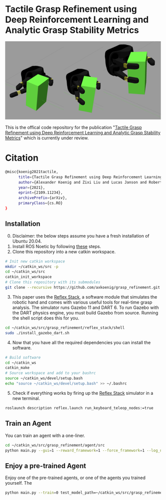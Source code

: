 # Tactile Grasp Refinement using Deep Reinforcement Learning and Analytic Grasp Stability Metrics

<img src="docs/grasp_refinement.png"/>

This is the offical code repository for the publication "[Tactile Grasp Refinement using Deep Reinforcement Learning and Analytic Grasp Stability Metrics](https://arxiv.org/abs/2109.11234)" which is currently under review.

# Citation

```bash
@misc{koenig2021tactile,
      title={Tactile Grasp Refinement using Deep Reinforcement Learning and Analytic Grasp Stability Metrics}, 
      author={Alexander Koenig and Zixi Liu and Lucas Janson and Robert Howe},
      year={2021},
      eprint={2109.11234},
      archivePrefix={arXiv},
      primaryClass={cs.RO}
}
```

## Installation

0. Disclaimer: the below steps assume you have a fresh installation of Ubuntu 20.04.
1. Install ROS Noetic by following [these](http://wiki.ros.org/noetic/Installation/Ubuntu) steps.
2. Clone this repository into a new catkin workspace.
```bash 
# Init new catkin workspace
mkdir ~/catkin_ws/src -p
cd ~/catkin_ws/src
catkin_init_workspace
# Clone this repository with its submodules
git clone --recursive https://github.com/axkoenig/grasp_refinement.git
```
3. This paper uses the [Reflex Stack](https://github.com/axkoenig/reflex_stack), a software module that simulates the robotic hand and comes with various useful tools for real-time grasp analysis. The simulator runs Gazebo 11 and DART 6. To run Gazebo with the DART physics engine, you must build Gazebo from source. Running the shell script does this for you. 
```bash 
cd ~/catkin_ws/src/grasp_refinement/reflex_stack/shell
sudo ./install_gazebo_dart.sh
```
4. Now that you have all the required dependencies you can install the software. 
```bash 
# Build software
cd ~/catkin_ws
catkin_make
# Source workspace and add to your bashrc
source ~/catkin_ws/devel/setup.bash
echo "source ~/catkin_ws/devel/setup.bash" >> ~/.bashrc
```
5. Check if everything works by firing up the [Reflex Stack](https://github.com/axkoenig/reflex_stack) simulator in a new terminal.
```bash 
roslaunch description reflex.launch run_keyboard_teleop_nodes:=true
```

## Train an Agent

You can train an agent with a one-liner. 

```bash
cd ~/catkin_ws/src/grasp_refinement/agent/src
python main.py --gui=1 --reward_framework=1 --force_framework=1 --log_name=i_love_robots
```

## Enjoy a pre-trained Agent

Enjoy one of the pre-trained agents, or one of the agents you trained yourself. The 

```bash
python main.py --train=0 test_model_path=~/catkin_ws/src/grasp_refinement/trained_agents/epsilon+delta_full.zip --all_test_cases=0 --gui=1 --reward_framework=1 --force_framework=1 --log_name=i_love_robots
```